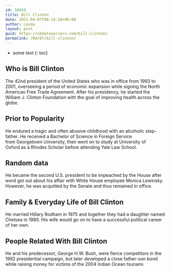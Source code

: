 ```yaml
---
id: 10454
title: Bill Clinton
date: 2021-04-07T08:14:10+00:00
author: Laima
layout: post
guid: https://ukdataservers.com/bill-clinton/
permalink: /04/07/bill-clinton/
---
```


* some text
{: toc}


## Who is Bill Clinton
                  
                  
                  
The 42nd president of the United States who was in office from 1993 to 2001, overseeing a period of economic expansion while signing the North American Free Trade Agreement. After his presidency, he started the William J. Clinton Foundation with the goal of improving health across the globe. 
                  
              
            
              
            
                
                
                
## Prior to Popularity
                  
                  
                  
He endured a tragic and often abusive childhood with an alcoholic step-father. He received a Bachelor of Science in Foreign Service from Georgetown University, then went on to study at University of Oxford as a Rhodes Scholar before attending Yale Law School. 
                  
              
            
              
            
                
                
                
## Random data
                  
                  
                  
He became the second U.S. president to be impeached by the House after word got out about his affair with White House employee Monica Lewinsky. However, he was acquitted by the Senate and thus remained in office. 
                  
              
            
              
            
                
                
                
## Family & Everyday Life of Bill Clinton
                  
                  
                  
He married Hillary Rodham in 1975 and together they had a daughter named Chelsea in 1980. His wife would go on to have a successful political career of her own. 
                  
              
            
              
            
                
                
                
## People Related With Bill Clinton
                  
                  
                  
He and his predecessor, George H.W. Bush, were fierce competitors in the 1992 presidential campaign, but later developed a close father-son bond while raising money for victims of the 2004 Indian Ocean tsunami. 
                  
              
            
              
            
                
              
            
              
              
            
            
              
            
          
          
          